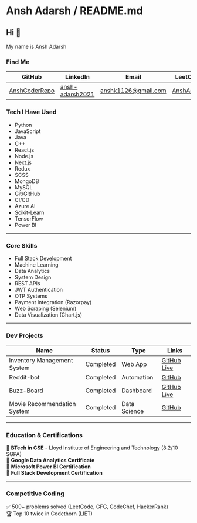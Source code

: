 # Ansh Adarsh / README.md

## Hi 👋

My name is Ansh Adarsh  

### Find Me

| GitHub | LinkedIn | Email | LeetCode | CodeChef | HackerRank |
|---|---|---|---|---|---|
| [AnshCoderRepo](https://github.com/AnshCoderRepo) | [ansh-adarsh2021](https://www.linkedin.com/in/ansh-adarsh2021) | anshk1126@gmail.com | [AnshAdarsh](link) | [AnshAdarsh](link) | [AnshAdarsh](link) |

### Tech I Have Used

- Python
- JavaScript
- Java
- C++
- React.js
- Node.js
- Next.js
- Redux
- SCSS
- MongoDB
- MySQL
- Git/GitHub
- CI/CD
- Azure AI
- Scikit-Learn
- TensorFlow
- Power BI

---

### Core Skills

- Full Stack Development
- Machine Learning
- Data Analytics
- System Design
- REST APIs
- JWT Authentication
- OTP Systems
- Payment Integration (Razorpay)
- Web Scraping (Selenium)
- Data Visualization (Chart.js)

---

### Dev Projects

| Name | Status | Type | Links |
|---|---|---|---|
| Inventory Management System | Completed | Web App | [GitHub](link) [Live](link) |
| Reddit-bot | Completed | Automation | [GitHub](link) |
| Buzz-Board | Completed | Dashboard | [GitHub](link) [Live](link) |
| Movie Recommendation System | Completed | Data Science | [GitHub](link) |

---

### Education & Certifications

🏫 **BTech in CSE** - Lloyd Institute of Engineering and Technology (8.2/10 SGPA)  
📜 **Google Data Analytics Certificate**  
📜 **Microsoft Power BI Certification**  
📜 **Full Stack Development Certification**  

---

### Competitive Coding

✅ 500+ problems solved (LeetCode, GFG, CodeChef, HackerRank)  
🏆 Top 10 twice in Codethorn (LIET)  
